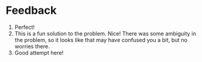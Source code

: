 # Feedback

1. Perfect!
2. This is a fun solution to the problem. Nice! There was some ambiguity in
the problem, so it looks like that may have confused you a bit, but no worries
there.
3. Good attempt here!
